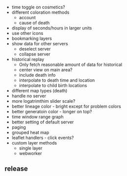 - time toggle on cosmetics?
- different coloration methods
  - account
  - cause of death
- display of seconds/hours in larger units
- use other icons
- bookmarking layers
- show data for other servers
  - deselect server
  - collapse server
- historical replay
  - Only fetch reasonable amount of data for historical
  - center view on main area?
  - include death info
  - interpolate to death time and location
  - interpolate to child birth locations
- different map types (death)
- handle no server
- more logatrimthim slider scale?
- better lineage color - bright except for problem colors
- better generatoin color - longer on top?
- time window range graph
- better setting of default server
- paging
- grouped heat map
- leaflet handlers - click events?
- custom layer methods
  - single layer
  - webworker

## release
